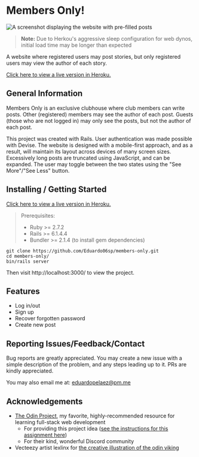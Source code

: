 # Members Only!
![A screenshot displaying the website with pre-filled posts](https://i.postimg.cc/cLZWGt1Z/members-only-home.png "Site Home Page")
> **Note:** Due to Herkou's aggressive sleep configuration for web dynos, initial load time may be longer than expected

A website where registered users may post stories, but only registered users may view the author of each story.

[Click here to view a live version in Heroku.](https://quiet-meadow-24874.herokuapp.com/)

## General Information
Members Only is an exclusive clubhouse where club members can write posts. Other (registered) members may see the author of each post. Guests (those who are not logged in) may only see the posts, but not the author of each post.

This project was created with Rails. User authentication was made possible with Devise.
The website is designed with a mobile-first approach, and as a result, will maintain its layout across devices of many screen sizes.
Excessively long posts are truncated using JavaScript, and can be expanded. The user may toggle between the two states using the "See More"/"See Less" button.

## Installing / Getting Started
[Click here to view a live version in Heroku.](https://quiet-meadow-24874.herokuapp.com/)

> Prerequisites:
> * Ruby >= 2.7.2
> * Rails >= 6.1.4.4
> * Bundler >= 2.1.4 (to install gem dependencies)

```console
git clone https://github.com/Eduardo06sp/members-only.git
cd members-only/
bin/rails server
```
Then visit http://localhost:3000/ to view the project.

## Features
* Log in/out
* Sign up
* Recover forgotten password
* Create new post

## Reporting Issues/Feedback/Contact
Bug reports are greatly appreciated. You may create a new issue with a simple description of the problem, and any steps leading up to it.
PRs are kindly appreciated.

You may also email me at: eduardopelaez@pm.me

## Acknowledgements
* [The Odin Project](https://www.theodinproject.com/home), my favorite, highly-recommended resource for learning full-stack web development
  - For providing this project idea ([see the instructions for this assignment here](https://www.theodinproject.com/paths/full-stack-ruby-on-rails/courses/ruby-on-rails/lessons/members-only))
  - For their kind, wonderful Discord community
* Vecteezy artist lexlinx for [the creative illustration of the odin viking](https://www.vecteezy.com/vector-art/5191239-god-odin-mascot-viking-illustration)
